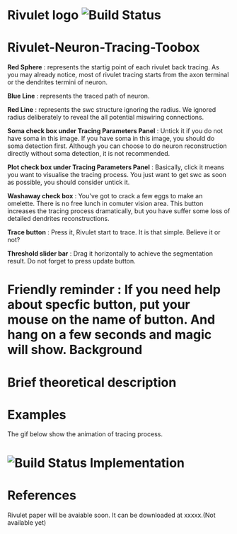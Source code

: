 Rivulet logo 
![Build Status](https://github.com/lsqshr/Rivulet-Neuron-Tracing-Toolbox/blob/master/Rivulet_resources/icon_48.png)
=============================
Rivulet-Neuron-Tracing-Toobox
=============================

**Red Sphere** : represents the startig point of each rivulet back tracing. 
As you may already notice, most of rivulet tracing starts from the axon terminal or the dendrites termini of
neuron.

**Blue Line** : represents the traced path of neuron.

**Red Line** : represents the swc structure ignoring the radius. We ignored radius deliberately to reveal the all potential
miswiring connections.

**Soma check box under Tracing Parameters Panel** : Untick it if you do not have soma in this image. If you have soma in this image, you should do soma detection first. Although you can choose to do neuron reconstruction directly without soma detection, it is not recommended.

**Plot check box under Tracing Parameters Panel** : Basically, click it means you want to visualise the tracing process. You just want to get swc as soon as possible, you should consider untick it.

**Washaway check box** : You've got to crack a few eggs to make an omelette. There is no free lunch in comuter vision area. This button increases the tracing process dramatically, but you have suffer some loss of detailed dendrites reconstructions.

**Trace button** : Press it, Rivulet start to trace. It is that simple. Believe it or not?

**Threshold slider bar** : Drag it horizontally to achieve the segmentation result. Do not forget to press update button. 

**Friendly reminder** : If you need help about specfic button, put your mouse on the name of button. And hang on a  few seconds and magic will show.
Background
==========

Brief theoretical description
=============================

Examples
========
The gif below show the animation of tracing process. 
  
![Build Status](https://github.com/lsqshr/Rivulet-Neuron-Tracing-Toolbox/blob/master/traceplot.gif)
Implementation
==============

References
==========
Rivulet paper will be avaiable soon. It can be downloaded at xxxxx.(Not available yet)
